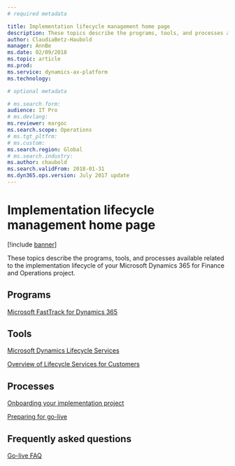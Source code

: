 ```yaml
---
# required metadata

title: Implementation lifecycle management home page
description: These topics describe the programs, tools, and processes available related to the implementation lifecycle of your Microsoft Dynamics 365 for Finance and Operations project.
author: ClaudiaBetz-Haubold
manager: AnnBe
ms.date: 02/09/2018
ms.topic: article
ms.prod: 
ms.service: dynamics-ax-platform
ms.technology: 

# optional metadata

# ms.search.form:  
audience: IT Pro
# ms.devlang: 
ms.reviewer: margoc
ms.search.scope: Operations
# ms.tgt_pltfrm: 
# ms.custom: 
ms.search.region: Global
# ms.search.industry: 
ms.author: chaubold
ms.search.validFrom: 2018-01-31
ms.dyn365.ops.version: July 2017 update
---
```


# Implementation lifecycle management home page

[!include [banner](../includes/banner.md)]

These topics describe the programs, tools, and processes available related to the implementation lifecycle of your Microsoft Dynamics 365 for Finance and Operations project.

## Programs

[Microsoft FastTrack for Dynamics 365](../get-started/fasttrack-dynamics-365-overview.md)

## Tools

[Microsoft Dynamics Lifecycle Services](https://lcs.dynamics.com)

[Overview of Lifecycle Services for Customers](../../dev-itpro/lifecycle-services/lcs-works-lcs.md)

## Processes

[Onboarding your implementation project](onboard.md)

[Preparing for go-live](prepare-go-live.md)

## Frequently asked questions

[Go-live FAQ](go-live-faq.md)
